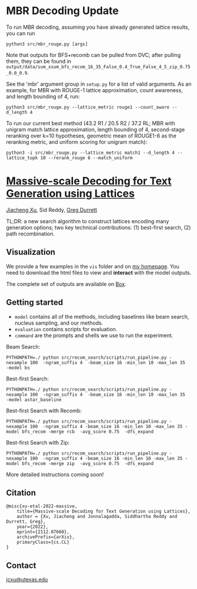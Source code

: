 # MBR Decoding Update

To run MBR decoding, assuming you have already generated lattice results, you can run
```
python3 src/mbr_rouge.py [args]
```
Note that outputs for BFS+recomb can be pulled from DVC; after pulling them, they can be found in `output/data/sum_xsum_bfs_recom_16_35_False_0.4_True_False_4_5_zip_0.75_0.0_0.9`.

See the 'mbr' argument group in `setup.py` for a list of valid arguments. As an example, for MBR with ROUGE-1 lattice approximation, count awareness, and length bounding of 4, run:
```
python3 src/mbr_rouge.py --lattice_metric rouge1 --count_aware --d_length 4
```
To run our current best method (43.2 R1 / 20.5 R2 / 37.2 RL; MBR with unigram match lattice approximation, length bounding of 4, second-stage reranking over k=10 hypotheses, geometric mean of ROUGE1-6 as the reranking metric, and uniform scoring for unigram match):
```
python3 -i src/mbr_rouge.py --lattice_metric match1 --d_length 4 --lattice_topk 10 --rerank_rouge 6 --match_uniform
```

# [Massive-scale Decoding for Text Generation using Lattices](https://arxiv.org/abs/2112.07660)
[Jiacheng Xu](https://jiacheng-xu.github.io/), Sid Reddy, [Greg Durrett](https://www.cs.utexas.edu/~gdurrett/)

TL;DR: a new search algorithm to construct lattices encoding many generation options;
two key technical contributions: (1) best-first search, (2) path recombination.

## Visualization
We provide a few examples in the ```vis``` folder and on [my homepage](https://www.cs.utexas.edu/~jcxu/data/summarization/). You need to download the html files to view and **interact** with the model outputs.

The complete set of outputs are available on [Box](https://utexas.box.com/s/wmvhg8lol3kvgirizqyiyiblbn6ogj1a).

## Getting started


- ```model``` contains all of the methods, including baselines like beam search, nucleus sampling, and our methods.
- ```evaluation``` contains scripts for evaluation.
- ```command``` are the prompts and shells we use to run the experiment.

Beam Search:
```
PYTHONPATH=./ python src/recom_search/scripts/run_pipeline.py -nexample 100  -ngram_suffix 4  -beam_size 16 -min_len 10 -max_len 35   -model bs
```

Best-first Search:
```
PYTHONPATH=./ python src/recom_search/scripts/run_pipeline.py -nexample 100  -ngram_suffix 4  -beam_size 16 -min_len 10 -max_len 35   -model astar_baseline
```

Best-first Search with Recomb:
```
PYTHONPATH=./ python src/recom_search/scripts/run_pipeline.py -nexample 100  -ngram_suffix 4 -beam_size 16 -min_len 10 -max_len 35 -model bfs_recom -merge rcb  -avg_score 0.75  -dfs_expand
```

Best-first Search with Zip:
```
PYTHONPATH=./ python src/recom_search/scripts/run_pipeline.py -nexample 100  -ngram_suffix 4 -beam_size 16 -min_len 10 -max_len 35 -model bfs_recom -merge zip  -avg_score 0.75  -dfs_expand
```
More detailed instructions coming soon!

## Citation
```
@misc{xu-etal-2022-massive,
    title={Massive-scale Decoding for Text Generation using Lattices},
    author = {Xu, Jiacheng and Jonnalagadda, Siddhartha Reddy and Durrett, Greg},
    year={2022},
    eprint={2112.07660},
    archivePrefix={arXiv},
    primaryClass={cs.CL}
}
```

## Contact

jcxu@utexas.edu
